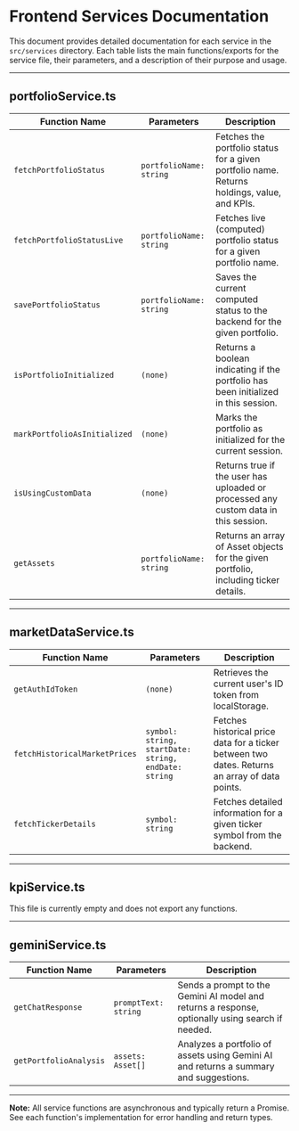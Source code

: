 # Frontend Services Documentation

This document provides detailed documentation for each service in the `src/services` directory. Each table lists the main functions/exports for the service file, their parameters, and a description of their purpose and usage.

---

## portfolioService.ts

| Function Name                  | Parameters                                 | Description                                                                                       |
|-------------------------------|--------------------------------------------|---------------------------------------------------------------------------------------------------|
| `fetchPortfolioStatus`           | `portfolioName: string`                      | Fetches the portfolio status for a given portfolio name. Returns holdings, value, and KPIs.        |
| `fetchPortfolioStatusLive`       | `portfolioName: string`                      | Fetches live (computed) portfolio status for a given portfolio name.                               |
| `savePortfolioStatus`            | `portfolioName: string`                      | Saves the current computed status to the backend for the given portfolio.                          |
| `isPortfolioInitialized`         | `(none)`                                     | Returns a boolean indicating if the portfolio has been initialized in this session.                |
| `markPortfolioAsInitialized`     | `(none)`                                     | Marks the portfolio as initialized for the current session.                                        |
| `isUsingCustomData`              | `(none)`                                     | Returns true if the user has uploaded or processed any custom data in this session.                |
| `getAssets`                      | `portfolioName: string`                      | Returns an array of Asset objects for the given portfolio, including ticker details.               |

---

## marketDataService.ts

| Function Name                  | Parameters                                 | Description                                                                                       |
|-------------------------------|--------------------------------------------|---------------------------------------------------------------------------------------------------|
| `getAuthIdToken`                 | `(none)`                                     | Retrieves the current user's ID token from localStorage.                                           |
| `fetchHistoricalMarketPrices`    | `symbol: string, startDate: string, endDate: string` | Fetches historical price data for a ticker between two dates. Returns an array of data points.     |
| `fetchTickerDetails`             | `symbol: string`                             | Fetches detailed information for a given ticker symbol from the backend.                           |

---

## kpiService.ts

This file is currently empty and does not export any functions.

---

## geminiService.ts

| Function Name                  | Parameters                                 | Description                                                                                       |
|-------------------------------|--------------------------------------------|---------------------------------------------------------------------------------------------------|
| `getChatResponse`                | `promptText: string`                         | Sends a prompt to the Gemini AI model and returns a response, optionally using search if needed.   |
| `getPortfolioAnalysis`           | `assets: Asset[]`                            | Analyzes a portfolio of assets using Gemini AI and returns a summary and suggestions.              |

---

**Note:** All service functions are asynchronous and typically return a Promise. See each function's implementation for error handling and return types.
